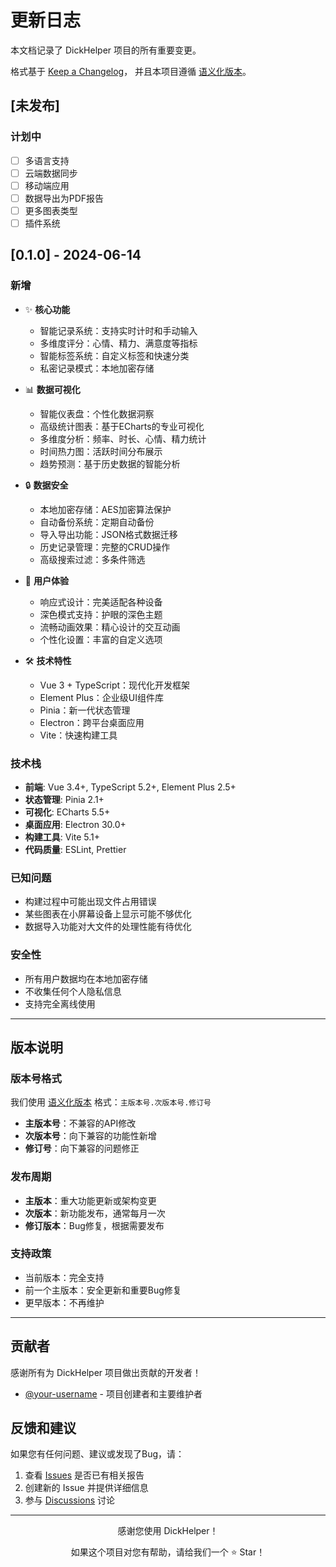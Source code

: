 # 更新日志

本文档记录了 DickHelper 项目的所有重要变更。

格式基于 [Keep a Changelog](https://keepachangelog.com/zh-CN/1.0.0/)，
并且本项目遵循 [语义化版本](https://semver.org/lang/zh-CN/)。

## [未发布]

### 计划中
- [ ] 多语言支持
- [ ] 云端数据同步
- [ ] 移动端应用
- [ ] 数据导出为PDF报告
- [ ] 更多图表类型
- [ ] 插件系统

## [0.1.0] - 2024-06-14

### 新增
- ✨ **核心功能**
  - 智能记录系统：支持实时计时和手动输入
  - 多维度评分：心情、精力、满意度等指标
  - 智能标签系统：自定义标签和快速分类
  - 私密记录模式：本地加密存储

- 📊 **数据可视化**
  - 智能仪表盘：个性化数据洞察
  - 高级统计图表：基于ECharts的专业可视化
  - 多维度分析：频率、时长、心情、精力统计
  - 时间热力图：活跃时间分布展示
  - 趋势预测：基于历史数据的智能分析

- 🔒 **数据安全**
  - 本地加密存储：AES加密算法保护
  - 自动备份系统：定期自动备份
  - 导入导出功能：JSON格式数据迁移
  - 历史记录管理：完整的CRUD操作
  - 高级搜索过滤：多条件筛选

- 🎨 **用户体验**
  - 响应式设计：完美适配各种设备
  - 深色模式支持：护眼的深色主题
  - 流畅动画效果：精心设计的交互动画
  - 个性化设置：丰富的自定义选项

- 🛠 **技术特性**
  - Vue 3 + TypeScript：现代化开发框架
  - Element Plus：企业级UI组件库
  - Pinia：新一代状态管理
  - Electron：跨平台桌面应用
  - Vite：快速构建工具

### 技术栈
- **前端**: Vue 3.4+, TypeScript 5.2+, Element Plus 2.5+
- **状态管理**: Pinia 2.1+
- **可视化**: ECharts 5.5+
- **桌面应用**: Electron 30.0+
- **构建工具**: Vite 5.1+
- **代码质量**: ESLint, Prettier

### 已知问题
- 构建过程中可能出现文件占用错误
- 某些图表在小屏幕设备上显示可能不够优化
- 数据导入功能对大文件的处理性能有待优化

### 安全性
- 所有用户数据均在本地加密存储
- 不收集任何个人隐私信息
- 支持完全离线使用

---

## 版本说明

### 版本号格式
我们使用 [语义化版本](https://semver.org/lang/zh-CN/) 格式：`主版本号.次版本号.修订号`

- **主版本号**：不兼容的API修改
- **次版本号**：向下兼容的功能性新增
- **修订号**：向下兼容的问题修正

### 发布周期
- **主版本**：重大功能更新或架构变更
- **次版本**：新功能发布，通常每月一次
- **修订版本**：Bug修复，根据需要发布

### 支持政策
- 当前版本：完全支持
- 前一个主版本：安全更新和重要Bug修复
- 更早版本：不再维护

---

## 贡献者

感谢所有为 DickHelper 项目做出贡献的开发者！

- [@your-username](https://github.com/your-username) - 项目创建者和主要维护者

## 反馈和建议

如果您有任何问题、建议或发现了Bug，请：

1. 查看 [Issues](https://github.com/your-username/DickHelper/issues) 是否已有相关报告
2. 创建新的 Issue 并提供详细信息
3. 参与 [Discussions](https://github.com/your-username/DickHelper/discussions) 讨论

---

<div align="center">
  <p>感谢您使用 DickHelper！</p>
  <p>如果这个项目对您有帮助，请给我们一个 ⭐️ Star！</p>
</div>
